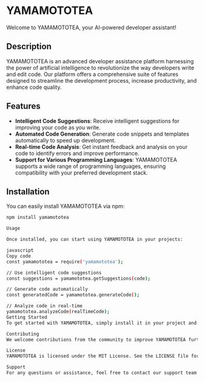 # YAMAMOTOTEA

Welcome to YAMAMOTOTEA, your AI-powered developer assistant!

## Description

YAMAMOTOTEA is an advanced developer assistance platform harnessing the power of artificial intelligence to revolutionize the way developers write and edit code. Our platform offers a comprehensive suite of features designed to streamline the development process, increase productivity, and enhance code quality.

## Features

- **Intelligent Code Suggestions**: Receive intelligent suggestions for improving your code as you write.
- **Automated Code Generation**: Generate code snippets and templates automatically to speed up development.
- **Real-time Code Analysis**: Get instant feedback and analysis on your code to identify errors and improve performance.
- **Support for Various Programming Languages**: YAMAMOTOTEA supports a wide range of programming languages, ensuring compatibility with your preferred development stack.

## Installation

You can easily install YAMAMOTOTEA via npm:

```bash
npm install yamamototea

Usage

Once installed, you can start using YAMAMOTOTEA in your projects:

javascript
Copy code
const yamamototea = require('yamamototea');

// Use intelligent code suggestions
const suggestions = yamamototea.getSuggestions(code);

// Generate code automatically
const generatedCode = yamamototea.generateCode();

// Analyze code in real-time
yamamototea.analyzeCode(realTimeCode);
Getting Started
To get started with YAMAMOTOTEA, simply install it in your project and start integrating it into your development workflow. Explore the documentation for more detailed information on using each feature and maximizing the benefits of YAMAMOTOTEA.

Contributing
We welcome contributions from the community to improve YAMAMOTOTEA further. If you have ideas, suggestions, or want to report issues, please visit our GitHub repository and submit a pull request or open an issue.

License
YAMAMOTOTEA is licensed under the MIT License. See the LICENSE file for more details.

Support
For any questions or assistance, feel free to contact our support team at evgeniibuz@gmail.com

